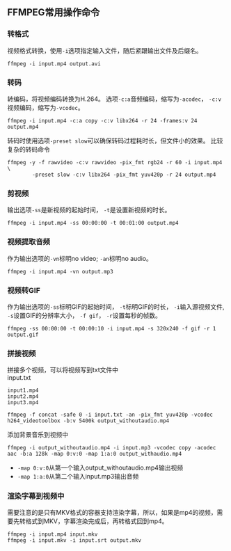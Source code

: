 ## FFMPEG常用操作命令

### 转格式
视频格式转换，使用`-i`选项指定输入文件，随后紧跟输出文件及后缀名。
```
ffmpeg -i input.mp4 output.avi
```

### 转码
转编码，将视频编码转换为H.264。 选项`-c:a`音频编码，缩写为`-acodec`， `-c:v`视频编码，缩写为`-vcodec`。
```
ffmpeg -i input.mp4 -c:a copy -c:v libx264 -r 24 -frames:v 24 output.mp4
```
转码时使用选项`-preset slow`可以确保转码过程耗时长，但文件小的效果。
比较复杂的转码命令
```
ffmpeg -y -f rawvideo -c:v rawvideo -pix_fmt rgb24 -r 60 -i input.mp4 \
        -preset slow -c:v libx264 -pix_fmt yuv420p -r 24 output.mp4
```

### 剪视频
输出选项`-ss`是新视频的起始时间， `-t`是设置新视频的时长。
```
ffmpeg -i input.mp4 -ss 00:00:00 -t 00:01:00 output.mp4
```
### 视频提取音频
作为输出选项的`-vn`标明no video; `-an`标明no audio。
```
ffmpeg -i input.mp4 -vn output.mp3
```
### 视频转GIF
作为输出选项的`-ss`标明GIF的起始时间， `-t`标明GIF的时长， `-i`输入源视频文件, `-s`设置GIF的分辨率大小， `-f gif`， `-r`设置每秒的帧数。
```
ffmpeg -ss 00:00:00 -t 00:00:10 -i input.mp4 -s 320x240 -f gif -r 1 output.gif
```

### 拼接视频

拼接多个视频，可以将视频写到txt文件中  
input.txt
```
input1.mp4
input2.mp4
input3.mp4
```
```
ffmpeg -f concat -safe 0 -i input.txt -an -pix_fmt yuv420p -vcodec h264_videotoolbox -b:v 5400k output_withoutaudio.mp4
```

添加背景音乐到视频中
```
ffmpeg -i output_withoutaudio.mp4 -i input.mp3 -vcodec copy -acodec aac -b:a 128k -map 0:v:0 -map 1:a:0 output_withaudio.mp4
```
- `-map 0:v:0`从第一个输入output_withoutaudio.mp4输出视频  
- `-map 1:a:0`从第二个输入input.mp3输出音频


### 渲染字幕到视频中
需要注意的是只有MKV格式的容器支持渲染字幕，所以，如果是mp4的视频，需要先转格式到MKV，字幕渲染完成后，再转格式回到mp4。 
```
ffmpeg -i input.mp4 input.mkv
ffmpeg -i input.mkv -i input.srt output.mkv
```
